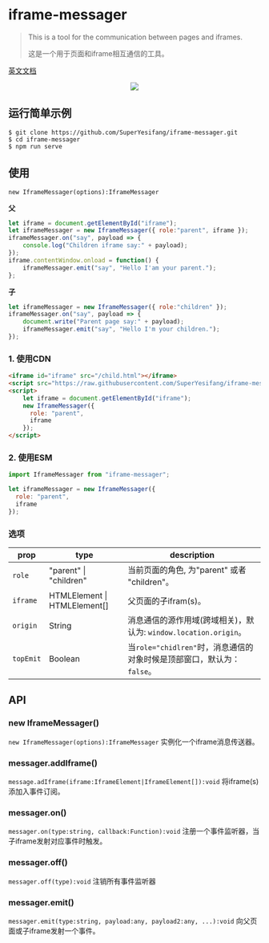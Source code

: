 # iframe-messager

> This is a tool for the communication between pages and iframes.
> 
> 这是一个用于页面和iframe相互通信的工具。

[英文文档](../README.md)

<div align="center">
  <a href="https://nodei.co/npm/iframe-messager/"><img src="https://nodei.co/npm/iframe-messager.png?downloads=true&downloadRank=true&stars=true"></a>
</div>

## 运行简单示例

```shell
$ git clone https://github.com/SuperYesifang/iframe-messager.git
$ cd iframe-messager
$ npm run serve
```

## 使用
`new IframeMessager(options):IframeMessager`

**父**
```js
let iframe = document.getElementById("iframe");
let iframeMessager = new IframeMessager({ role:"parent", iframe });
iframeMessager.on("say", payload => {
	console.log("Children iframe say:" + payload);
});
iframe.contentWindow.onload = function() {
	iframeMessager.emit("say", "Hello I'am your parent.");
};
```

**子**
```js
let iframeMessager = new IframeMessager({ role:"children" });
iframeMessager.on("say", payload => {
	document.write("Parent page say:" + payload);
	iframeMessager.emit("say", "Hello I'm your children.");
});
```

### 1. 使用CDN

```html
<iframe id="iframe" src="/child.html"></iframe>
<script src="https://raw.githubusercontent.com/SuperYesifang/iframe-messager/master/dist/IframeMessager.cdn.js"></script>
<script>
	let iframe = document.getElementById("iframe");
	new IframeMessager({
	  role: "parent",
	  iframe
	});
</script>
```

### 2. 使用ESM

```js
import IframeMessager from "iframe-messager";

let iframeMessager = new IframeMessager({
  role: "parent",
  iframe
});
```

### 选项
| prop | type | description |
| -- | -- | -- |
| `role` | "parent" \| "children" | 当前页面的角色, 为"parent" 或者 "children"。 |
| `iframe` | HTMLElement \| HTMLElement[] | 父页面的子ifram(s)。 |
| `origin` | String | 消息通信的源作用域(跨域相关)，默认为: `window.location.origin`。 |
| `topEmit` | Boolean | 当`role="chidlren"`时，消息通信的对象时候是顶部窗口，默认为：`false`。 |

## API

### new IframeMessager()
`new IframeMessager(options):IframeMessager`
实例化一个iframe消息传送器。

### messager.addIframe()
`message.adIframe(iframe:IframeElement|IframeElement[]):void`
将iframe(s)添加入事件订阅。

### messager.on()
`messager.on(type:string, callback:Function):void`
注册一个事件监听器，当子iframe发射对应事件时触发。

### messager.off()
`messager.off(type):void`
注销所有事件监听器

### messager.emit()
`messager.emit(type:string, payload:any, payload2:any, ...):void`
向父页面或子iframe发射一个事件。
